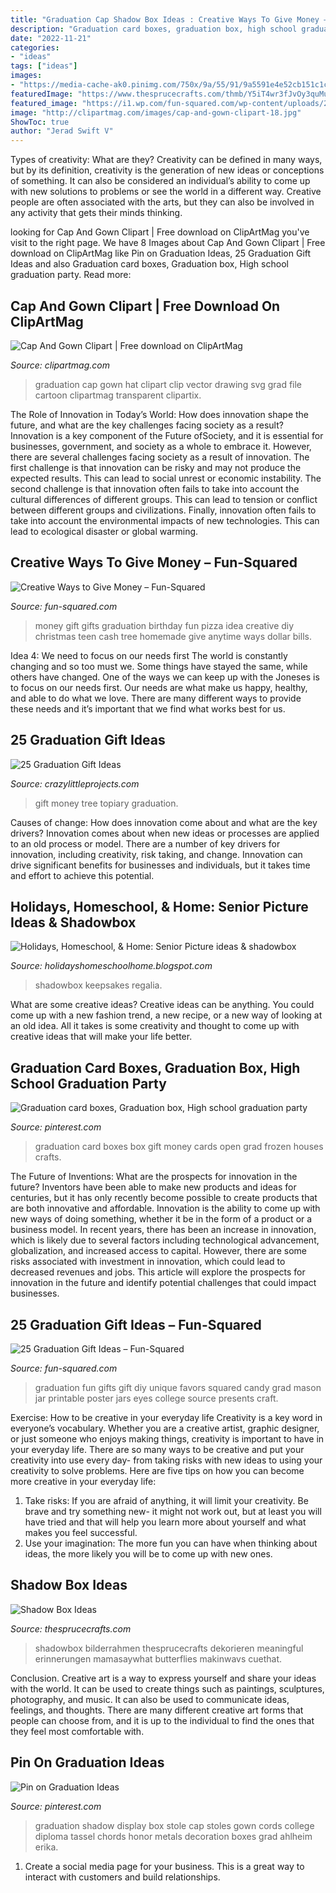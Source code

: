 ```yaml
---
title: "Graduation Cap Shadow Box Ideas : Creative Ways To Give Money – Fun-squared"
description: "Graduation card boxes, graduation box, high school graduation party"
date: "2022-11-21"
categories:
- "ideas"
tags: ["ideas"]
images:
- "https://media-cache-ak0.pinimg.com/750x/9a/55/91/9a5591e4e52cb151c1c2fdfc2a45df32.jpg"
featuredImage: "https://www.thesprucecrafts.com/thmb/Y5iT4wr3fJvOy3quMuFVMxceadA=/1000x667/filters:no_upscale():max_bytes(150000):strip_icc()/NurseryShadowBox-26d1e39ec0314b478be41faec2b50134.jpg"
featured_image: "https://i1.wp.com/fun-squared.com/wp-content/uploads/2018/05/Fun-Money-Gift-Idea-Pizza-Box.jpg?resize=439%2C640&amp;ssl=1"
image: "http://clipartmag.com/images/cap-and-gown-clipart-18.jpg"
ShowToc: true
author: "Jerad Swift V"
---
```



Types of creativity: What are they?
Creativity can be defined in many ways, but by its definition, creativity is the generation of new ideas or conceptions of something. It can also be considered an individual’s ability to come up with new solutions to problems or see the world in a different way. Creative people are often associated with the arts, but they can also be involved in any activity that gets their minds thinking.

	

		
looking for Cap And Gown Clipart | Free download on ClipArtMag you've visit to the right page. We have 8 Images about Cap And Gown Clipart | Free download on ClipArtMag like Pin on Graduation Ideas, 25 Graduation Gift Ideas and also Graduation card boxes, Graduation box, High school graduation party. Read more:
		
    
## Cap And Gown Clipart | Free Download On ClipArtMag

<img loading=lazy src="http://clipartmag.com/images/cap-and-gown-clipart-18.jpg" onerror="this.onerror=null;this.src='https://tse2.mm.bing.net/th?id=OIP.lVyaFBfKxXfQrphetEK--AHaJ4&amp;pid=15.1';" alt="Cap And Gown Clipart | Free download on ClipArtMag">

_Source: clipartmag.com_

>graduation cap gown hat clipart clip vector drawing svg grad file cartoon clipartmag transparent clipartix. 

	

The Role of Innovation in Today’s World: How does innovation shape the future, and what are the key challenges facing society as a result?
Innovation is a key component of the Future ofSociety, and it is essential for businesses, government, and society as a whole to embrace it. However, there are several challenges facing society as a result of innovation. The first challenge is that innovation can be risky and may not produce the expected results. This can lead to social unrest or economic instability. The second challenge is that innovation often fails to take into account the cultural differences of different groups. This can lead to tension or conflict between different groups and civilizations. Finally, innovation often fails to take into account the environmental impacts of new technologies. This can lead to ecological disaster or global warming.

    
## Creative Ways To Give Money – Fun-Squared

<img loading=lazy src="https://i1.wp.com/fun-squared.com/wp-content/uploads/2018/05/Fun-Money-Gift-Idea-Pizza-Box.jpg?resize=439%2C640&amp;ssl=1" onerror="this.onerror=null;this.src='https://tse2.mm.bing.net/th?id=OIP.t0Z57ujam65Z83bvbt7aYwAAAA&amp;pid=15.1';" alt="Creative Ways to Give Money – Fun-Squared">

_Source: fun-squared.com_

>money gift gifts graduation birthday fun pizza idea creative diy christmas teen cash tree homemade give anytime ways dollar bills. 

	

Idea 4: We need to focus on our needs first
The world is constantly changing and so too must we. Some things have stayed the same, while others have changed. One of the ways we can keep up with the Joneses is to focus on our needs first. Our needs are what make us happy, healthy, and able to do what we love. There are many different ways to provide these needs and it’s important that we find what works best for us.

    
## 25 Graduation Gift Ideas

<img loading=lazy src="https://crazylittleprojects.com/wp-content/uploads/2015/05/money-topiary-tree-gift.jpg" onerror="this.onerror=null;this.src='https://tse4.mm.bing.net/th?id=OIP.F6dkpV8VOWBbr3unWhQ76wHaOn&amp;pid=15.1';" alt="25 Graduation Gift Ideas">

_Source: crazylittleprojects.com_

>gift money tree topiary graduation. 

	

Causes of change: How does innovation come about and what are the key drivers?
Innovation comes about when new ideas or processes are applied to an old process or model. There are a number of key drivers for innovation, including creativity, risk taking, and change. Innovation can drive significant benefits for businesses and individuals, but it takes time and effort to achieve this potential.

    
## Holidays, Homeschool, &amp; Home: Senior Picture Ideas &amp; Shadowbox

<img loading=lazy src="https://media-cache-ak0.pinimg.com/750x/9a/55/91/9a5591e4e52cb151c1c2fdfc2a45df32.jpg" onerror="this.onerror=null;this.src='https://tse2.mm.bing.net/th?id=OIP.1GzmXf5dtWkfhBGmjEMaYAHaJW&amp;pid=15.1';" alt="Holidays, Homeschool, &amp; Home: Senior Picture ideas &amp; shadowbox">

_Source: holidayshomeschoolhome.blogspot.com_

>shadowbox keepsakes regalia. 

	

What are some creative ideas?
Creative ideas can be anything. You could come up with a new fashion trend, a new recipe, or a new way of looking at an old idea. All it takes is some creativity and thought to come up with creative ideas that will make your life better.

    
## Graduation Card Boxes, Graduation Box, High School Graduation Party

<img loading=lazy src="http://media-cache-ec0.pinimg.com/1200x/d5/7e/d8/d57ed82c230d2963ebbbbb323b56979f.jpg" onerror="this.onerror=null;this.src='https://tse2.mm.bing.net/th?id=OIP.5hIEH9TI-l6si9bLRYwO9AHaJ4&amp;pid=15.1';" alt="Graduation card boxes, Graduation box, High school graduation party">

_Source: pinterest.com_

>graduation card boxes box gift money cards open grad frozen houses crafts. 

	

The Future of Inventions: What are the prospects for innovation in the future?
Inventors have been able to make new products and ideas for centuries, but it has only recently become possible to create products that are both innovative and affordable. Innovation is the ability to come up with new ways of doing something, whether it be in the form of a product or a business model. In recent years, there has been an increase in innovation, which is likely due to several factors including technological advancement, globalization, and increased access to capital. However, there are some risks associated with investment in innovation, which could lead to decreased revenues and jobs. This article will explore the prospects for innovation in the future and identify potential challenges that could impact businesses.

    
## 25 Graduation Gift Ideas – Fun-Squared

<img loading=lazy src="http://fun-squared.com/wp-content/uploads/2017/05/graduation-eyes-765x1024.jpg" onerror="this.onerror=null;this.src='https://tse2.mm.bing.net/th?id=OIP.yyzX49-ijca-7Lf0-9TpCwHaJ6&amp;pid=15.1';" alt="25 Graduation Gift Ideas – Fun-Squared">

_Source: fun-squared.com_

>graduation fun gifts gift diy unique favors squared candy grad mason jar printable poster jars eyes college source presents craft. 

	

Exercise: How to be creative in your everyday life
Creativity is a key word in everyone’s vocabulary. Whether you are a creative artist, graphic designer, or just someone who enjoys making things, creativity is important to have in your everyday life. There are so many ways to be creative and put your creativity into use every day- from taking risks with new ideas to using your creativity to solve problems. Here are five tips on how you can become more creative in your everyday life: 
1. Take risks: If you are afraid of anything, it will limit your creativity. Be brave and try something new- it might not work out, but at least you will have tried and that will help you learn more about yourself and what makes you feel successful. 
2. Use your imagination: The more fun you can have when thinking about ideas, the more likely you will be to come up with new ones.

    
## Shadow Box Ideas

<img loading=lazy src="https://www.thesprucecrafts.com/thmb/Y5iT4wr3fJvOy3quMuFVMxceadA=/1000x667/filters:no_upscale():max_bytes(150000):strip_icc()/NurseryShadowBox-26d1e39ec0314b478be41faec2b50134.jpg" onerror="this.onerror=null;this.src='https://tse1.mm.bing.net/th?id=OIP.SkoukglEtYmAcBI9qa7zKgHaE8&amp;pid=15.1';" alt="Shadow Box Ideas">

_Source: thesprucecrafts.com_

>shadowbox bilderrahmen thesprucecrafts dekorieren meaningful erinnerungen mamasaywhat butterflies makinwavs cuethat. 

	

Conclusion.
Creative art is a way to express yourself and share your ideas with the world. It can be used to create things such as paintings, sculptures, photography, and music. It can also be used to communicate ideas, feelings, and thoughts. There are many different creative art forms that people can choose from, and it is up to the individual to find the ones that they feel most comfortable with.

    
## Pin On Graduation Ideas

<img loading=lazy src="https://i.pinimg.com/736x/b5/a1/21/b5a1218dcd4eafa89560bda35dcc296e--graduation-stole-graduation-ideas.jpg" onerror="this.onerror=null;this.src='https://tse2.mm.bing.net/th?id=OIP.URbcpwoEmVomOlbxPvhwJwHaJ3&amp;pid=15.1';" alt="Pin on Graduation Ideas">

_Source: pinterest.com_

>graduation shadow display box stole cap stoles gown cords college diploma tassel chords honor metals decoration boxes grad ahlheim erika. 

	

1. Create a social media page for your business. This is a great way to interact with customers and build relationships.

